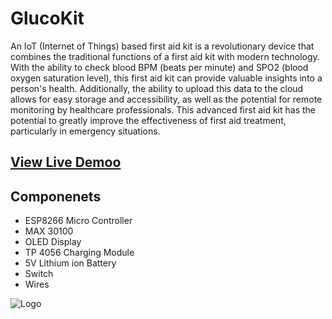 # GlucoKit
An IoT (Internet of Things) based first aid kit is a revolutionary device that combines the traditional functions of a first aid kit with modern technology. With the ability to check blood BPM (beats per minute) and SPO2 (blood oxygen saturation level), this first aid kit can provide valuable insights into a person's health. Additionally, the ability to upload this data to the cloud allows for easy storage and accessibility, as well as the potential for remote monitoring by healthcare professionals. This advanced first aid kit has the potential to greatly improve the effectiveness of first aid treatment, particularly in emergency situations.

## [View Live Demoo](https://www.dropbox.com/s/wmd0zv4jyhyc4dq/A0FD2629-6A84-431E-B2EE-8BB434E63EFBL0001.mov?dl=0)

## Componenets
- ESP8266 Micro Controller
- MAX 30100
- OLED Display
- TP 4056 Charging Module
- 5V Lithium ion Battery
- Switch
- Wires


 ![Logo](https://user-images.githubusercontent.com/102870087/216533053-d8a10648-64c1-4fea-a320-ea2ca7b156d7.png)
